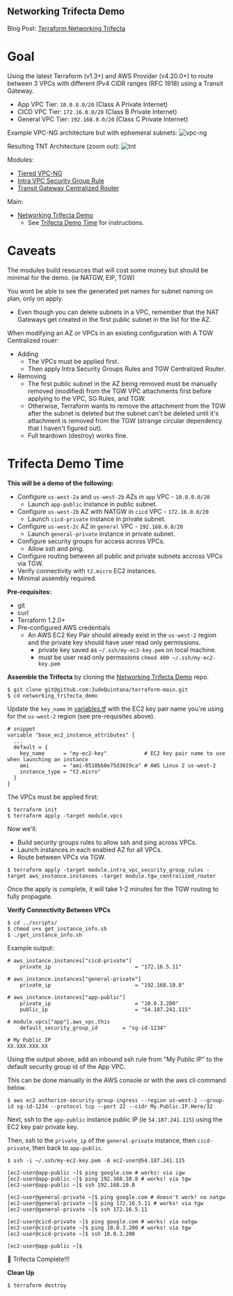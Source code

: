 ## Networking Trifecta Demo
Blog Post:
[Terraform Networking Trifecta ](https://jq1.io/posts/tnt/)

# Goal
Using the latest Terraform (v1.3+) and AWS Provider (v4.20.0+)
to route between 3 VPCs with different IPv4 CIDR ranges (RFC 1918)
using a Transit Gateway.

- App VPC Tier: `10.0.0.0/20` (Class A Private Internet)
- CICD VPC Tier: `172.16.0.0/20` (Class B Private Internet)
- General VPC Tier: `192.168.0.0/20` (Class C Private Internet)

Example VPC-NG architecture but with ephemeral subnets:
![vpc-ng](https://jq1.io/img/vpc/aws-vpc-diagram.png)

Resulting TNT Architecture (zoom out):
![tnt](https://jq1.io/img/tnt.png)

Modules:
- [Tiered VPC-NG](https://github.com/JudeQuintana/terraform-modules/tree/master/networking/tiered_vpc_ng)
- [Intra VPC Security Group Rule](https://github.com/JudeQuintana/terraform-modules/tree/master/networking/intra_vpc_security_group_rule_for_tiered_vpc_ng)
- [Transit Gateway Centralized Router](https://github.com/JudeQuintana/terraform-modules/tree/master/networking/transit_gateway_centralized_router_for_tiered_vpc_ng)

Main:
- [Networking Trifecta Demo](https://github.com/JudeQuintana/terraform-main/tree/main/networking_trifecta_demo)
  - See [Trifecta Demo Time](https://jq1.io/posts/tnt/#trifecta-demo-time) for instructions.

# Caveats
The modules build resources that will cost some money but should be minimal for the demo. (ie NATGW, EIP, TGW)

You wont be able to see the generated pet names for subnet naming on plan, only on apply.
 - Even though you can delete subnets in a VPC, remember that the NAT Gateways get created in the first public subnet in the list for the AZ.

When modifying an AZ or VPCs in an existing configuration with A TGW Centralized rouer:
  - Adding
    - The VPCs must be applied first.
    - Then apply Intra Security Groups Rules and TGW Centralized Router.
  - Removing
    - The first public subnet in the AZ being removed must be manually
      removed (modified) from the TGW VPC attachments first before
      applying to the VPC, SG Rules, and TGW.
    - Otherwise, Terraform wants to remove the attachment from the TGW after the subnet is deleted but the
      subnet can't be deleted until it's attachment is removed from the TGW (strange circular dependency that I haven't figured out).
    - Full teardown (destroy) works fine.

# Trifecta Demo Time

**This will be a demo of the following:**
- Configure `us-west-2a` and `us-west-2b` AZs in `app` VPC - `10.0.0.0/20`
  - Launch `app-public` instance in public subnet.
- Configure `us-west-2b` AZ with NATGW in `cicd` VPC - `172.16.0.0/20`
  - Launch `cicd-private` instance in private subnet.
- Configure `us-west-2c` AZ in `general` VPC - `192.168.0.0/20`
  - Launch `general-private` instance in private subnet.
- Configure security groups for access across VPCs.
  - Allow ssh and ping.
- Configure routing between all public and private subnets accross VPCs
via TGW.
- Verify connectivity with `t2.micro` EC2 instances.
- Minimal assembly required.

**Pre-requisites:**
- git
- curl
- Terraform 1.2.0+
- Pre-configured AWS credentials
  - An AWS EC2 Key Pair should already exist in the `us-west-2` region and the private key should have
user read only permissions.
    - private key saved as `~/.ssh/my-ec2-key.pem` on local machine.
    - must be user read only permssions `chmod 400 ~/.ssh/my-ec2-key.pem`

**Assemble the Trifecta** by cloning the [Networking Trifecta Demo](https://github.com/JudeQuintana/terraform-main/) repo.
```
$ git clone git@github.com:JudeQuintana/terraform-main.git
$ cd networking_trifecta_demo
```

Update the `key_name` in [variables.tf](https://github.com/JudeQuintana/terraform-main/blob/main/networking_trifecta_demo/variables.tf#L19) with the EC2 key pair name you're using for the `us-west-2` region (see pre-requisites above).
```
# snippet
variable "base_ec2_instance_attributes" {
  ...
  default = {
    key_name      = "my-ec2-key"            # EC2 key pair name to use when launching an instance
    ami           = "ami-0518bb0e75d3619ca" # AWS Linux 2 us-west-2
    instance_type = "t2.micro"
  }
}
```

The VPCs must be applied first:
```
$ terraform init
$ terraform apply -target module.vpcs
```

Now we'll:
- Build security groups rules to allow ssh and ping across VPCs.
- Launch instances in each enabled AZ for all VPCs.
- Route between VPCs via TGW.
```
$ terraform apply -target module.intra_vpc_security_group_rules -target aws_instance.instances -target module.tgw_centralized_router
```

Once the apply is complete, it will take 1-2 minutes for the TGW
routing to fully propagate.

**Verify Connectivity Between VPCs**
```
$ cd ../scripts/
$ chmod u+x get_instance_info.sh
$ ./get_instance_info.sh
```

Example output:
```
# aws_instance.instances["cicd-private"]
    private_ip                           = "172.16.5.11"

# aws_instance.instances["general-private"]
    private_ip                           = "192.168.10.8"

# aws_instance.instances["app-public"]
    private_ip                           = "10.0.3.200"
    public_ip                            = "54.187.241.115"

# module.vpcs["app"].aws_vpc.this
    default_security_group_id        = "sg-id-1234"

# My Public IP
XX.XXX.XXX.XX
```

Using the output above, add an inbound ssh rule from "My Public IP" to the default security group id of the App VPC.

This can be done manually in the AWS console or with the aws cli command below.
```
$ aws ec2 authorize-security-group-ingress --region us-west-2 --group-id sg-id-1234 --protocol tcp --port 22 --cidr My.Public.IP.Here/32
```

Next, ssh to the `app-public` instance public IP (ie `54.187.241.115`) using the EC2 key pair private key.

Then, ssh to the `private_ip` of the `general-private` instance, then `cicd-private`, then back to `app-public`.
```
$ ssh -i ~/.ssh/my-ec2-key.pem -A ec2-user@54.187.241.115

[ec2-user@app-public ~]$ ping google.com # works! via igw
[ec2-user@app-public ~]$ ping 192.168.10.8 # works! via tgw
[ec2-user@app-public ~]$ ssh 192.168.10.8

[ec2-user@general-private ~]$ ping google.com # doesn't work! no natgw
[ec2-user@general-private ~]$ ping 172.16.5.11 # works! via tgw
[ec2-user@general-private ~]$ ssh 172.16.5.11

[ec2-user@cicd-private ~]$ ping google.com # works! via natgw
[ec2-user@cicd-private ~]$ ping 10.0.3.200 # works! via tgw
[ec2-user@cicd-private ~]$ ssh 10.0.3.200

[ec2-user@app-public ~]$
```

🔻 Trifecta Complete!!!

**Clean Up**
```
$ terraform destroy
```

